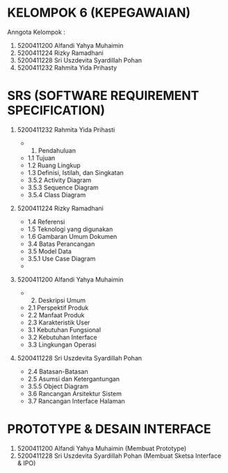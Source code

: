 # KELOMPOK 6 (KEPEGAWAIAN)

Anngota Kelompok :
1. 5200411200 Alfandi Yahya Muhaimin
2. 5200411224 Rizky Ramadhani
3. 5200411228 Sri Uszdevita Syardillah Pohan
4. 5200411232 Rahmita Yida Prihasty


# SRS (SOFTWARE REQUIREMENT SPECIFICATION)
1. 5200411232 Rahmita Yida Prihasti
      - 1. Pendahuluan
      - 1.1 Tujuan
      - 1.2 Ruang Lingkup
      - 1.3 Definisi, Istilah, dan Singkatan
      - 3.5.2 Activity Diagram
      - 3.5.3 Sequence Diagram
      - 3.5.4 Class Diagram

2. 5200411224 Rizky Ramadhani
      - 1.4 Referensi
      - 1.5 Teknologi yang digunakan
      - 1.6 Gambaran Umum Dokumen
      - 3.4 Batas Perancangan
      - 3.5 Model Data
      - 3.5.1 Use Case Diagram
      -

3. 5200411200 Alfandi Yahya Muhaimin
      - 2. Deskripsi Umum
      - 2.1 Perspektif Produk
      - 2.2 Manfaat Produk
      - 2.3 Karakteristik User
      - 3.1 Kebutuhan Fungsional
      - 3.2 Kebutuhan Interface
      - 3.3 Lingkungan Operasi

4. 5200411228 Sri Uszdevita Syardillah Pohan
      - 2.4 Batasan-Batasan
      - 2.5 Asumsi dan Ketergantungan
      - 3.5.5 Object Diagram
      - 3.6 Rancangan Arsitektur Sistem
      - 3.7 Rancangan Interface Halaman

# PROTOTYPE & DESAIN INTERFACE
1. 5200411200 Alfandi Yahya Muhaimin (Membuat Prototype)
2. 5200411228 Sri Uszdevita Syardillah Pohan (Membuat Sketsa Interface & IPO)
